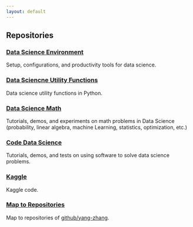 ```yaml
---
layout: default
---
```

## Repositories
### [Data Science Environment](https://yang-zhang.github.io/ds-env)
Setup, configurations, and productivity tools for data science.
### [Data Sciencne Utility Functions](https://yang-zhang.github.io/ds-utils/)
Data science utility functions in Python. 
### [Data Science Math](https://yang-zhang.github.io/ds-math/)
Tutorials, demos, and experiments on math problems in Data Science (probability, linear algebra, machine Learning, statistics, optimization, etc.)
### [Code Data Science](https://yang-zhang.github.io/code-data-science/)
Tutorials, demos, and tests on using software to solve data science problems.
### [Kaggle](https://github.com/yang-zhang/kaggle)
Kaggle code.
### [Map to Repositories](map.md)
Map to repositories of [github/yang-zhang](https://github.com/yang-zhang).
